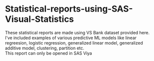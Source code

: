 # Statistical-reports-using-SAS-Visual-Statistics
These statistical reports are made using VS Bank dataset provided here.</br >
I've included examples of various predictive ML models like linear regreesion, logistic regression, generalized linear model, generalized additive model, clustering, partition etc.</br >
This report can only be opened in SAS Viya
